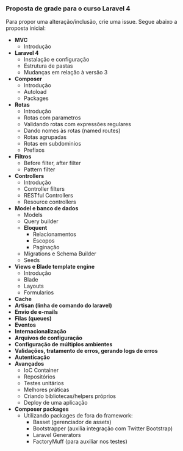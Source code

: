 ### Proposta de grade para o curso Laravel 4
Para propor uma alteração/inclusão, crie uma issue.
Segue abaixo a proposta inicial:

- **MVC**
  - Introdução
- **Laravel 4**
  - Instalação e configuração
  - Estrutura de pastas
  - Mudanças em relação à versão 3
- **Composer**
  - Introdução
  - Autoload
  - Packages
- **Rotas**
  - Introdução
  - Rotas com parametros
  - Validando rotas com expressões regulares
  - Dando nomes às rotas (named routes)
  - Rotas agrupadas
  - Rotas em subdominios
  - Prefixos
- **Filtros**
   - Before filter, after filter
   - Pattern filter
- **Controllers**
  - Introdução
  - Controller filters
  - RESTful Controllers
  - Resource controllers
- **Model e banco de dados**
  - Models
  - Query builder
  - **Eloquent**
    - Relacionamentos
    - Escopos
    - Paginação
  - Migrations e Schema Builder
  - Seeds
- **Views e Blade template engine**
  - Introdução
  - Blade
  - Layouts
  - Formularios
- **Cache**
- **Artisan (linha de comando do laravel)**
- **Envio de e-mails**
- **Filas (queues)**
- **Eventos**
- **Internacionalização**
- **Arquivos de configuração**
- **Configuração de múltiplos ambientes**
- **Validações, tratamento de erros, gerando logs de erros**
- **Autenticação**
- **Avançados**
  - IoC Container
  - Repositórios
  - Testes unitários
  - Melhores práticas
  - Criando bibliotecas/helpers próprios
  - Deploy de uma aplicação
- **Composer packages**
  - Utilizando packages de fora do framework:
     - Basset (gerenciador de assets)
     - Bootstrapper (auxilia integração com Twitter Bootstrap)
     - Laravel Generators
     - FactoryMuff (para auxiliar nos testes)